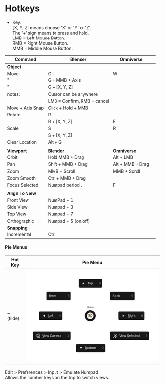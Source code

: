 # Hotkeys

* Key:  
[X, Y, Z] means choose 'X' or 'Y' or 'Z'.  
The '+' sign means to press and hold.   
LMB = Left Mouse Button.   
RMB = Right Mouse Button.  
MMB = Middle Mouse Button.     

| Command |  Blender      | Omniverse |          |
| ------- | -----------   | ------- | -----------|
|**Object**|||
| Move    | G             | W       |            |
| "       | G + MMB + Axis|         |            |
| "       | G + [X, Y, Z] |         |            |
| notes:  | Cursor can be anywhere| |            |
|         | LMB = Confirm, RMB = cancel |  |     | 
| Move + Axis Snap  | Click + Hold + MMB |  |    |
|Rotate   | R       |                    |       |
|         | R + [X, Y, Z]| E             |       |
| Scale   | S       | R                  |       |
|         | S + [X, Y, Z]|               |       |
| Clear Location | Alt + G| | |
||||
|**Viewport**| **Blender** | **Omniverse** |
| Orbit  | Hold MMB + Drag | Alt + LMB |         |
| Pan    | Shift + MMB + Drag | Alt + MMB + Drag |  |
| Zoom   | MMB + Scroll       | MMB + Scroll |   |
| Zoom Smooth | Ctrl + MMB + Drag | |            |
| Focus Selected | Numpad period . | F |         |
|||||
|**Align To View**||||
| Front View | NumPad - 1| | |
| Side View | Numpad - 3| |  |
| Top View| Numpad - 7 |  |  |
| Orthographic   | Numpad - 5 (on/off) |||
|**Snapping**|||
| Incremental | Ctrl | | |


#### Pie Menus

| Hot Key | Pie Menu |
| ------ | -------- |
| ~ (tilde)     |  ![Pie Tilde View](Images/Pie_Tilde-View.jpg)         |
|        |                                                |

Edit > Preferences > Input > Emulate Numpad  
Allows the number keys on the top to switch views.  






